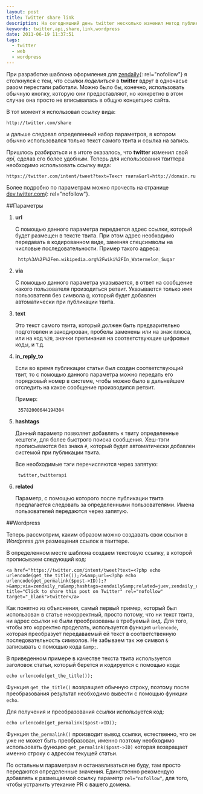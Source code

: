 ```yaml
---
layout: post
title: Twitter share link
description: На сегодняшний день twitter несколько изменил метод публикации записи через вызов ссылки. Публикация перестала работать, но появилось больше возможностей.
keywords: twitter,api,share,link,wordpress
date: 2011-06-19 11:37:51
tags:
  - twitter
  - web
  - wordpress
---
```

При разработке шаблона оформления для [zendaily][1]{: rel="nofollow"} я столкнулся с тем,
что ссылки *поделиться* в **twitter** вдруг в одночасье разом перестали работали. Можно
было бы, конечно, использовать обычную кнопку, которую они предоставляют, но конкретно в
этом случае она просто не вписывалась в общую концепцию сайта.

В тот момент я использовал ссылку вида:

    http://twitter.com/share

и дальше следовал определенный набор параметров, в котором обычно использовался только
текст самого твита и ссылка на запись. 

Пришлось разбираться и в итоге оказалось, что **twitter** изменил свой *api*, сделав его
более удобным. Теперь для использования твиттера необходимо использовать ссылку вида:

    https://twitter.com/intent/tweet?text=Текст твита&url=http://domain.ru

Более подробно по параметрам можно прочесть на странице [dev.twitter.com][2]{: rel="nofollow"}.

##Параметры

1. **url**

    С помощью данного параметра передается адрес ссылки, который будет размещен в тексте
    твита. При этом адрес необходимо передавать в кодированном виде, заменяя спецсимволы
    на числовые последовательности. Пример такого адреса:

        http%3A%2F%2Fen.wikipedia.org%2Fwiki%2FIn_Watermelon_Sugar

2. **via**

    С помощью данного параметра указывается, в ответ на сообщение какого пользователя
    произодиться ретвит. Указывается только имя пользователя без символа `@`, который
    будет добавлен автоматически при публикации твита.

3. **text**

    Это текст самого твита, который должен быть предварительно подготовлен и закодирован,
    пробелы заменены или на знак плюса, или на код `%20`, значки препинания на
    соответствующие цифровые коды, и т.д.

4. **in\_reply\_to**

    Если во время публикации статьи был создан соответствующий твит, то с помощью данного
    параметра можно передать его порядковый номер в системе, чтобы можно было в дальнейшем
    отследить на какое сообщение производился ретвит.

    Пример:

        35782000644194304

5. **hashtags**

    Данный параметр позволяет добавлять к твиту определенные хештеги, для более быстрого
    поиска сообщения. Хеш-тэги прописываются без знака `#`, который будет автоматически
    добавлен системой при публикации твита.

    Все необходимые тэги перечисляются через запятую:

        twitter,twitterapi

6. **related**

    Параметр, с помощью которого после публикации твита предлагается следовать за
    определенными пользователями. Имена пользователей передаются через запятую.

##Wordpress

Теперь рассмотрим, каким образом можно создавать свои ссылки в *Wordpress* для размещения
ссылок в твиттере.

В определенном месте шаблона создаем текстовую ссылку, в которой прописываем следующий код:

    <a href="https://twitter.com/intent/tweet?text=<?php echo urlencode(get_the_title());?>&amp;url=<?php echo urlencode(get_permalink($post->ID));?>&amp;via=zendaily_ru&amp;hashtags=zendaily&amp;related=juev,zendaily_ru,dmitry_diez" title="Click to share this post on Twitter" rel="nofollow" target="_blank">twitter</a>

Как понятно из объяснения, самый первый пример, который был использован в статье
некорректный, просто потому, что ни текст твита, ни адрес ссылки не были преобразованы в
требуемый вид. Для того, чтобы это корректно проделать, используется функция `urlencode`,
которая преобразует передаваемый ей текст в соответственную последовательность символов.
Не забываем так же символ `&` записывать с помощью кода `&amp;`.

В приведенном примере в качестве текста твита используется заголовок статьи, который
берется и кодируется с помощью кода:

    echo urlencode(get_the_title());

Функция `get_the_title()` возвращает обычную строку, поэтому после преобразования
результат необходимо вывести с помощью функции `echo`.

Для получения и преобразования ссылки используется код:

    echo urlencode(get_permalink($post->ID));

Функция `the_permalink()` производит вывод ссылки, естественно, что он уже не может быть
преобразован, именно поэтому необходимо использовать функцию `get_permalink($post->ID)`
которая возвращает именно строку с адресом текущей статьи. 

По остальным параметрам я останавливаться не буду, там просто передаются определенные
значения. Единственно рекомендую добавлять к размещаемой ссылку параметр `rel="nofollow"`,
для того, чтобы устранить утекание PR с вашего домена.

[1]: http://zendaily.ru
[2]: http://dev.twitter.com/pages/intents
